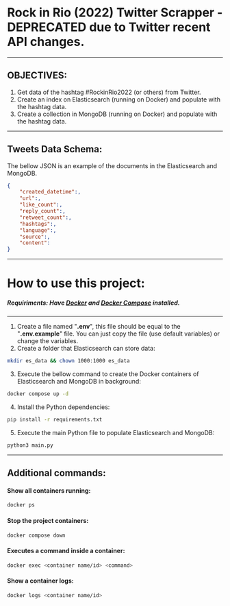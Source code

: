 # Rock in Rio (2022) Twitter Scrapper - DEPRECATED due to Twitter recent API changes.
---
## OBJECTIVES: 
1. Get data of the hashtag #RockinRio2022 (or others) from Twitter.
2. Create an index on Elasticsearch (running on Docker) and populate with the hashtag data.
3. Create a collection in MongoDB (running on Docker) and populate with the hashtag data.
---
## Tweets Data Schema:
The bellow JSON is an example of the documents in the Elasticsearch and MongoDB.
```json
{
    "created_datetime":, 
    "url":, 
    "like_count":, 
    "reply_count":, 
    "retweet_count":, 
    "hashtags":, 
    "language":, 
    "source":, 
    "content":
}
```
---
# How to use this project:
##### Requiriments: Have [Docker](https://www.docker.com) and [Docker Compose](https://docs.docker.com/compose/install/#install-compose) installed.

---
1. Create a file named "**.env**", this file should be equal to the "**.env.example**" file. You can just copy the file (use default variables) or change the variables.
2. Create a folder that Elasticsearch can store data:
```sh
mkdir es_data && chown 1000:1000 es_data
```
3. Execute the bellow command to create the Docker containers of Elasticsearch and MongoDB in background:
```sh
docker compose up -d
```
4. Install the Python dependencies:
```sh
pip install -r requirements.txt
```
5. Execute the main Python file to populate Elasticsearch and MongoDB:
```sh
python3 main.py
```
---

## Additional commands:

#### Show all containers running:
```sh
docker ps
```
#### Stop the project containers:
```sh
docker compose down
``` 
#### Executes a command inside a container:
```sh
docker exec <container name/id> <command>
```
#### Show a container logs:
```sh
docker logs <container name/id>
```
